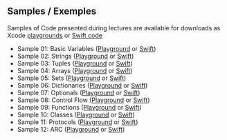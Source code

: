 ## Samples / Exemples
Samples of Code presented during lectures are available for downloads as Xcode [playgrounds](playgrounds) or [Swift code](swift)


* Sample 01: Basic Variables ([Playground](playgrounds/01-basic-variables.playground) or [Swift](swift/01-basic-variables.swift))
* Sample 02: Strings ([Playground](playgrounds/02-strings.playground) or [Swift](swift/02-strings.swift))
* Sample 03: Tuples ([Playground](playgrounds/03-tuples.playground) or [Swift](swift/03-tuples.swift))
* Sample 04: Arrays ([Playground](playgrounds/04-arrays.playground) or [Swift](swift/04-arrays.swift))
* Sample 05: Sets ([Playground](playgrounds/05-sets.playground) or [Swift](swift/05-sets.swift))
* Sample 06: Dictionaries ([Playground](playgrounds/06-dictionaries.playground) or [Swift](swift/06-dictionaries.swift))
* Sample 07: Optionals ([Playground](playgrounds/07-optional.playground) or [Swift](swift/07-optional.swift))
* Sample 08: Control Flow ([Playground](playgrounds/08-control-flow.playground) or [Swift](swift/08-control-flow.swift))
* Sample 09: Functions ([Playground](playgrounds/09-functions.playground) or [Swift](swift/09-functions.swift))
* Sample 10: Classes ([Playground](playgrounds/10-classes.playground) or [Swift](swift/10-classes.swift))
* Sample 11: Protocols ([Playground](playgrounds/11-protocols.playground) or [Swift](swift/11-protocols.swift))
* Sample 12: ARC ([Playground](playgrounds/12-arc.playground) or [Swift](swift/12-arc.swift))

